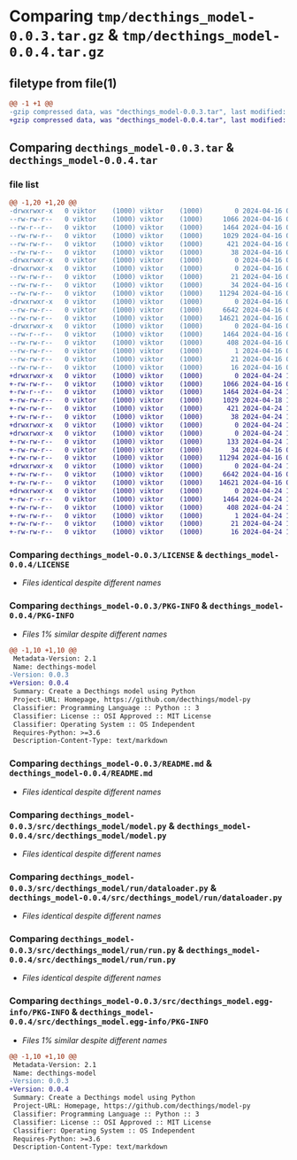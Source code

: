 # Comparing `tmp/decthings_model-0.0.3.tar.gz` & `tmp/decthings_model-0.0.4.tar.gz`

## filetype from file(1)

```diff
@@ -1 +1 @@
-gzip compressed data, was "decthings_model-0.0.3.tar", last modified: Tue Apr 16 09:15:40 2024, max compression
+gzip compressed data, was "decthings_model-0.0.4.tar", last modified: Wed Apr 24 11:47:35 2024, max compression
```

## Comparing `decthings_model-0.0.3.tar` & `decthings_model-0.0.4.tar`

### file list

```diff
@@ -1,20 +1,20 @@
-drwxrwxr-x   0 viktor    (1000) viktor    (1000)        0 2024-04-16 09:15:40.666765 decthings_model-0.0.3/
--rw-rw-r--   0 viktor    (1000) viktor    (1000)     1066 2024-04-16 09:05:15.000000 decthings_model-0.0.3/LICENSE
--rw-r--r--   0 viktor    (1000) viktor    (1000)     1464 2024-04-16 09:15:40.666765 decthings_model-0.0.3/PKG-INFO
--rw-rw-r--   0 viktor    (1000) viktor    (1000)     1029 2024-04-16 09:05:15.000000 decthings_model-0.0.3/README.md
--rw-rw-r--   0 viktor    (1000) viktor    (1000)      421 2024-04-16 09:15:23.000000 decthings_model-0.0.3/pyproject.toml
--rw-rw-r--   0 viktor    (1000) viktor    (1000)       38 2024-04-16 09:15:40.666765 decthings_model-0.0.3/setup.cfg
-drwxrwxr-x   0 viktor    (1000) viktor    (1000)        0 2024-04-16 09:15:40.666765 decthings_model-0.0.3/src/
-drwxrwxr-x   0 viktor    (1000) viktor    (1000)        0 2024-04-16 09:15:40.666765 decthings_model-0.0.3/src/decthings_model/
--rw-rw-r--   0 viktor    (1000) viktor    (1000)       21 2024-04-16 09:09:55.000000 decthings_model-0.0.3/src/decthings_model/__init__.py
--rw-rw-r--   0 viktor    (1000) viktor    (1000)       34 2024-04-16 09:05:15.000000 decthings_model-0.0.3/src/decthings_model/__main__.py
--rw-rw-r--   0 viktor    (1000) viktor    (1000)    11294 2024-04-16 09:05:15.000000 decthings_model-0.0.3/src/decthings_model/model.py
-drwxrwxr-x   0 viktor    (1000) viktor    (1000)        0 2024-04-16 09:15:40.666765 decthings_model-0.0.3/src/decthings_model/run/
--rw-rw-r--   0 viktor    (1000) viktor    (1000)     6642 2024-04-16 09:05:15.000000 decthings_model-0.0.3/src/decthings_model/run/dataloader.py
--rw-rw-r--   0 viktor    (1000) viktor    (1000)    14621 2024-04-16 09:05:15.000000 decthings_model-0.0.3/src/decthings_model/run/run.py
-drwxrwxr-x   0 viktor    (1000) viktor    (1000)        0 2024-04-16 09:15:40.666765 decthings_model-0.0.3/src/decthings_model.egg-info/
--rw-r--r--   0 viktor    (1000) viktor    (1000)     1464 2024-04-16 09:15:40.000000 decthings_model-0.0.3/src/decthings_model.egg-info/PKG-INFO
--rw-rw-r--   0 viktor    (1000) viktor    (1000)      408 2024-04-16 09:15:40.000000 decthings_model-0.0.3/src/decthings_model.egg-info/SOURCES.txt
--rw-rw-r--   0 viktor    (1000) viktor    (1000)        1 2024-04-16 09:15:40.000000 decthings_model-0.0.3/src/decthings_model.egg-info/dependency_links.txt
--rw-rw-r--   0 viktor    (1000) viktor    (1000)       21 2024-04-16 09:15:40.000000 decthings_model-0.0.3/src/decthings_model.egg-info/requires.txt
--rw-rw-r--   0 viktor    (1000) viktor    (1000)       16 2024-04-16 09:15:40.000000 decthings_model-0.0.3/src/decthings_model.egg-info/top_level.txt
+drwxrwxr-x   0 viktor    (1000) viktor    (1000)        0 2024-04-24 11:47:35.325650 decthings_model-0.0.4/
+-rw-rw-r--   0 viktor    (1000) viktor    (1000)     1066 2024-04-16 09:05:15.000000 decthings_model-0.0.4/LICENSE
+-rw-r--r--   0 viktor    (1000) viktor    (1000)     1464 2024-04-24 11:47:35.325650 decthings_model-0.0.4/PKG-INFO
+-rw-rw-r--   0 viktor    (1000) viktor    (1000)     1029 2024-04-18 15:37:50.000000 decthings_model-0.0.4/README.md
+-rw-rw-r--   0 viktor    (1000) viktor    (1000)      421 2024-04-24 11:47:16.000000 decthings_model-0.0.4/pyproject.toml
+-rw-rw-r--   0 viktor    (1000) viktor    (1000)       38 2024-04-24 11:47:35.325650 decthings_model-0.0.4/setup.cfg
+drwxrwxr-x   0 viktor    (1000) viktor    (1000)        0 2024-04-24 11:47:35.325650 decthings_model-0.0.4/src/
+drwxrwxr-x   0 viktor    (1000) viktor    (1000)        0 2024-04-24 11:47:35.325650 decthings_model-0.0.4/src/decthings_model/
+-rw-rw-r--   0 viktor    (1000) viktor    (1000)      133 2024-04-24 11:43:09.000000 decthings_model-0.0.4/src/decthings_model/__init__.py
+-rw-rw-r--   0 viktor    (1000) viktor    (1000)       34 2024-04-16 09:05:15.000000 decthings_model-0.0.4/src/decthings_model/__main__.py
+-rw-rw-r--   0 viktor    (1000) viktor    (1000)    11294 2024-04-16 09:05:15.000000 decthings_model-0.0.4/src/decthings_model/model.py
+drwxrwxr-x   0 viktor    (1000) viktor    (1000)        0 2024-04-24 11:47:35.325650 decthings_model-0.0.4/src/decthings_model/run/
+-rw-rw-r--   0 viktor    (1000) viktor    (1000)     6642 2024-04-16 09:05:15.000000 decthings_model-0.0.4/src/decthings_model/run/dataloader.py
+-rw-rw-r--   0 viktor    (1000) viktor    (1000)    14621 2024-04-16 09:05:15.000000 decthings_model-0.0.4/src/decthings_model/run/run.py
+drwxrwxr-x   0 viktor    (1000) viktor    (1000)        0 2024-04-24 11:47:35.325650 decthings_model-0.0.4/src/decthings_model.egg-info/
+-rw-r--r--   0 viktor    (1000) viktor    (1000)     1464 2024-04-24 11:47:35.000000 decthings_model-0.0.4/src/decthings_model.egg-info/PKG-INFO
+-rw-rw-r--   0 viktor    (1000) viktor    (1000)      408 2024-04-24 11:47:35.000000 decthings_model-0.0.4/src/decthings_model.egg-info/SOURCES.txt
+-rw-rw-r--   0 viktor    (1000) viktor    (1000)        1 2024-04-24 11:47:35.000000 decthings_model-0.0.4/src/decthings_model.egg-info/dependency_links.txt
+-rw-rw-r--   0 viktor    (1000) viktor    (1000)       21 2024-04-24 11:47:35.000000 decthings_model-0.0.4/src/decthings_model.egg-info/requires.txt
+-rw-rw-r--   0 viktor    (1000) viktor    (1000)       16 2024-04-24 11:47:35.000000 decthings_model-0.0.4/src/decthings_model.egg-info/top_level.txt
```

### Comparing `decthings_model-0.0.3/LICENSE` & `decthings_model-0.0.4/LICENSE`

 * *Files identical despite different names*

### Comparing `decthings_model-0.0.3/PKG-INFO` & `decthings_model-0.0.4/PKG-INFO`

 * *Files 1% similar despite different names*

```diff
@@ -1,10 +1,10 @@
 Metadata-Version: 2.1
 Name: decthings-model
-Version: 0.0.3
+Version: 0.0.4
 Summary: Create a Decthings model using Python
 Project-URL: Homepage, https://github.com/decthings/model-py
 Classifier: Programming Language :: Python :: 3
 Classifier: License :: OSI Approved :: MIT License
 Classifier: Operating System :: OS Independent
 Requires-Python: >=3.6
 Description-Content-Type: text/markdown
```

### Comparing `decthings_model-0.0.3/README.md` & `decthings_model-0.0.4/README.md`

 * *Files identical despite different names*

### Comparing `decthings_model-0.0.3/src/decthings_model/model.py` & `decthings_model-0.0.4/src/decthings_model/model.py`

 * *Files identical despite different names*

### Comparing `decthings_model-0.0.3/src/decthings_model/run/dataloader.py` & `decthings_model-0.0.4/src/decthings_model/run/dataloader.py`

 * *Files identical despite different names*

### Comparing `decthings_model-0.0.3/src/decthings_model/run/run.py` & `decthings_model-0.0.4/src/decthings_model/run/run.py`

 * *Files identical despite different names*

### Comparing `decthings_model-0.0.3/src/decthings_model.egg-info/PKG-INFO` & `decthings_model-0.0.4/src/decthings_model.egg-info/PKG-INFO`

 * *Files 1% similar despite different names*

```diff
@@ -1,10 +1,10 @@
 Metadata-Version: 2.1
 Name: decthings-model
-Version: 0.0.3
+Version: 0.0.4
 Summary: Create a Decthings model using Python
 Project-URL: Homepage, https://github.com/decthings/model-py
 Classifier: Programming Language :: Python :: 3
 Classifier: License :: OSI Approved :: MIT License
 Classifier: Operating System :: OS Independent
 Requires-Python: >=3.6
 Description-Content-Type: text/markdown
```

